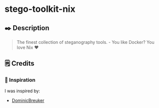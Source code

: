 # stego-toolkit-nix

## ✒️ Description
> The finest collection of steganography tools. - You like Docker? You love Nix ❤️ 

## 🗒️ Credits

### 🎨 Inspiration

I was inspired by:

- [DominicBreuker](https://github.com/DominicBreuker/stego-toolkit)

